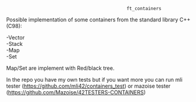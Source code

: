                                                  ft_containers

Possible implementation of some containers from the standard library C++ (C98):

-Vector  
-Stack  
-Map  
-Set  

Map/Set are implement with Red/black tree.

In the repo you have my own tests but if you want more you can run mli tester (https://github.com/mli42/containers_test) or mazoise tester (https://github.com/Mazoise/42TESTERS-CONTAINERS)
